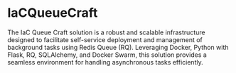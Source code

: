 # IaCQueueCraft
The IaC Queue Craft solution is a robust and scalable infrastructure designed to facilitate self-service deployment and management of background tasks using Redis Queue (RQ). Leveraging Docker, Python with Flask, RQ, SQLAlchemy, and Docker Swarm, this solution provides a seamless environment for handling asynchronous tasks efficiently.
